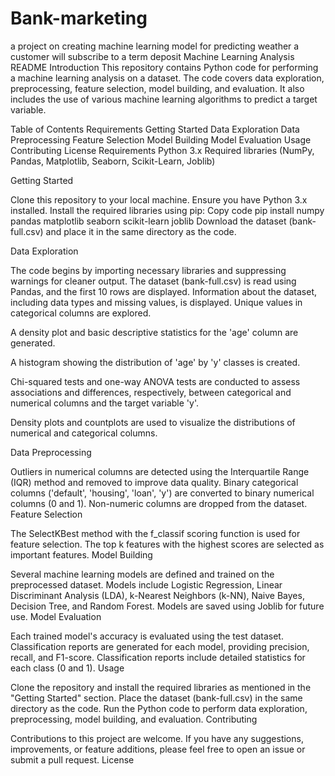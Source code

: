 # Bank-marketing
a project on creating machine learning model for predicting weather a customer will subscribe to a term deposit
Machine Learning Analysis README
Introduction
This repository contains Python code for performing a machine learning analysis on a dataset. The code covers data exploration, preprocessing, feature selection, model building, and evaluation. It also includes the use of various machine learning algorithms to predict a target variable.

Table of Contents
Requirements
Getting Started
Data Exploration
Data Preprocessing
Feature Selection
Model Building
Model Evaluation
Usage
Contributing
License
Requirements
Python 3.x
Required libraries (NumPy, Pandas, Matplotlib, Seaborn, Scikit-Learn, Joblib)



Getting Started

Clone this repository to your local machine.
Ensure you have Python 3.x installed.
Install the required libraries using pip:
Copy code
pip install numpy pandas matplotlib seaborn scikit-learn joblib
Download the dataset (bank-full.csv) and place it in the same directory as the code.


Data Exploration

The code begins by importing necessary libraries and suppressing warnings for cleaner output.
The dataset (bank-full.csv) is read using Pandas, and the first 10 rows are displayed.
Information about the dataset, including data types and missing values, is displayed.
Unique values in categorical columns are explored.


A density plot and basic descriptive statistics for the 'age' column are generated.

A histogram showing the distribution of 'age' by 'y' classes is created.

Chi-squared tests and one-way ANOVA tests are conducted to assess associations and differences, respectively, between categorical and numerical columns and the target variable 'y'.

Density plots and countplots are used to visualize the distributions of numerical and categorical columns.


Data Preprocessing

Outliers in numerical columns are detected using the Interquartile Range (IQR) method and removed to improve data quality.
Binary categorical columns ('default', 'housing', 'loan', 'y') are converted to binary numerical columns (0 and 1).
Non-numeric columns are dropped from the dataset.
Feature Selection

The SelectKBest method with the f_classif scoring function is used for feature selection.
The top k features with the highest scores are selected as important features.
Model Building

Several machine learning models are defined and trained on the preprocessed dataset.
Models include Logistic Regression, Linear Discriminant Analysis (LDA), k-Nearest Neighbors (k-NN), Naive Bayes, Decision Tree, and Random Forest.
Models are saved using Joblib for future use.
Model Evaluation

Each trained model's accuracy is evaluated using the test dataset.
Classification reports are generated for each model, providing precision, recall, and F1-score.
Classification reports include detailed statistics for each class (0 and 1).
Usage

Clone the repository and install the required libraries as mentioned in the "Getting Started" section.
Place the dataset (bank-full.csv) in the same directory as the code.
Run the Python code to perform data exploration, preprocessing, model building, and evaluation.
Contributing

Contributions to this project are welcome. If you have any suggestions, improvements, or feature additions, please feel free to open an issue or submit a pull request.
License

